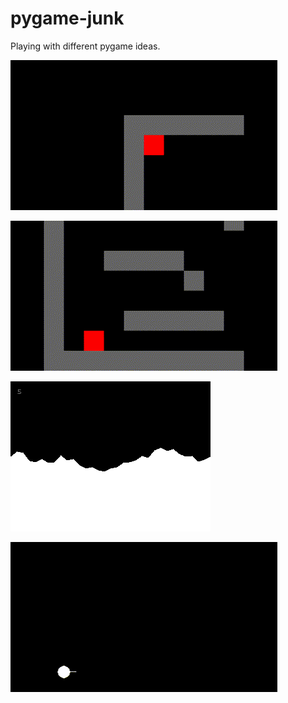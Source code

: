 # pygame-junk

Playing with different pygame ideas.

![tile_move](examples/tile_move.gif)

![platform](examples/platform.gif)

![terrain](examples/terrain.png)

![launcher](examples/launcher.gif)
